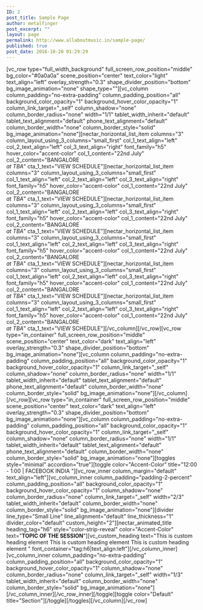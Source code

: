 ```yaml
---
ID: 2
post_title: Sample Page
author: metalfinger
post_excerpt: ""
layout: page
permalink: http://www.allaboutmusic.in/sample-page/
published: true
post_date: 2016-10-20 01:29:29
---
```

<p>[vc_row type="full_width_background" full_screen_row_position="middle" bg_color="#0a0a0a" scene_position="center" text_color="light" text_align="left" overlay_strength="0.3" shape_divider_position="bottom" bg_image_animation="none" shape_type=""][vc_column column_padding="no-extra-padding" column_padding_position="all" background_color_opacity="1" background_hover_color_opacity="1" column_link_target="_self" column_shadow="none" column_border_radius="none" width="1/1" tablet_width_inherit="default" tablet_text_alignment="default" phone_text_alignment="default" column_border_width="none" column_border_style="solid" bg_image_animation="none"][nectar_horizontal_list_item columns="3" column_layout_using_3_columns="small_first" col_1_text_align="left" col_2_text_align="left" col_3_text_align="right" font_family="h5" hover_color="accent-color" col_1_content="22nd July" col_2_content="BANGALORE</br><i>at TBA</i>" cta_1_text="VIEW SCHEDULE"][nectar_horizontal_list_item columns="3" column_layout_using_3_columns="small_first" col_1_text_align="left" col_2_text_align="left" col_3_text_align="right" font_family="h5" hover_color="accent-color" col_1_content="22nd July" col_2_content="BANGALORE</br><i>at TBA</i>" cta_1_text="VIEW SCHEDULE"][nectar_horizontal_list_item columns="3" column_layout_using_3_columns="small_first" col_1_text_align="left" col_2_text_align="left" col_3_text_align="right" font_family="h5" hover_color="accent-color" col_1_content="22nd July" col_2_content="BANGALORE</br><i>at TBA</i>" cta_1_text="VIEW SCHEDULE"][nectar_horizontal_list_item columns="3" column_layout_using_3_columns="small_first" col_1_text_align="left" col_2_text_align="left" col_3_text_align="right" font_family="h5" hover_color="accent-color" col_1_content="22nd July" col_2_content="BANGALORE</br><i>at TBA</i>" cta_1_text="VIEW SCHEDULE"][nectar_horizontal_list_item columns="3" column_layout_using_3_columns="small_first" col_1_text_align="left" col_2_text_align="left" col_3_text_align="right" font_family="h5" hover_color="accent-color" col_1_content="22nd July" col_2_content="BANGALORE</br><i>at TBA</i>" cta_1_text="VIEW SCHEDULE"][nectar_horizontal_list_item columns="3" column_layout_using_3_columns="small_first" col_1_text_align="left" col_2_text_align="left" col_3_text_align="right" font_family="h5" hover_color="accent-color" col_1_content="22nd July" col_2_content="BANGALORE</br><i>at TBA</i>" cta_1_text="VIEW SCHEDULE"][/vc_column][/vc_row][vc_row type="in_container" full_screen_row_position="middle" scene_position="center" text_color="dark" text_align="left" overlay_strength="0.3" shape_divider_position="bottom" bg_image_animation="none"][vc_column column_padding="no-extra-padding" column_padding_position="all" background_color_opacity="1" background_hover_color_opacity="1" column_link_target="_self" column_shadow="none" column_border_radius="none" width="1/1" tablet_width_inherit="default" tablet_text_alignment="default" phone_text_alignment="default" column_border_width="none" column_border_style="solid" bg_image_animation="none"][/vc_column][/vc_row][vc_row type="in_container" full_screen_row_position="middle" scene_position="center" text_color="dark" text_align="left" overlay_strength="0.3" shape_divider_position="bottom" bg_image_animation="none"][vc_column column_padding="no-extra-padding" column_padding_position="all" background_color_opacity="1" background_hover_color_opacity="1" column_link_target="_self" column_shadow="none" column_border_radius="none" width="1/1" tablet_width_inherit="default" tablet_text_alignment="default" phone_text_alignment="default" column_border_width="none" column_border_style="solid" bg_image_animation="none"][toggles style="minimal" accordion="true"][toggle color="Accent-Color" title="12:00 - 1:00    |    FACEBOOK INDIA   "][vc_row_inner column_margin="default" text_align="left"][vc_column_inner column_padding="padding-2-percent" column_padding_position="all" background_color_opacity="1" background_hover_color_opacity="1" column_shadow="none" column_border_radius="none" column_link_target="_self" width="2/3" tablet_width_inherit="default" column_border_width="none" column_border_style="solid" bg_image_animation="none"][divider line_type="Small Line" line_alignment="default" line_thickness="1" divider_color="default" custom_height="2"][nectar_animated_title heading_tag="h6" style="color-strip-reveal" color="Accent-Color" text="<b>TOPIC OF THE SESSION</b>"][vc_custom_heading text="This is custom heading element This is custom heading element This is custom heading element " font_container="tag:h6|text_align:left"][/vc_column_inner][vc_column_inner column_padding="no-extra-padding" column_padding_position="all" background_color_opacity="1" background_hover_color_opacity="1" column_shadow="none" column_border_radius="none" column_link_target="_self" width="1/3" tablet_width_inherit="default" column_border_width="none" column_border_style="solid" bg_image_animation="none"][/vc_column_inner][/vc_row_inner][/toggle][toggle color="Default" title="Section"][/toggle][/toggles][/vc_column][/vc_row]</p>